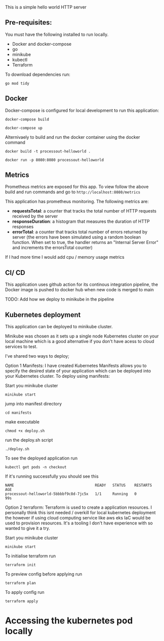 This is a simple hello world HTTP server

## Pre-requisites:

You must have the following installed to run locally.
- Docker and docker-compose
- go
- minikube
- kubectl
- Terraform

To download dependencies run:
```
go mod tidy
```


<!-- To run this app
```
go run main.go
``` -->

## Docker

Docker-compose is configured for local development to run this application:
```
docker-compose build

docker-compose up
```

Alternivaely to build and run the docker container using the docker command
```
docker build -t processout-helloworld .

docker run -p 8080:8080 processout-helloworld
```

## Metrics
Prometheus metrics are exposed for this app. To view follow the above build and run commands and go to
`
http://localhost:8080/metrics
`

This application has prometheus monitoring. The following metrics are:

- **requestsTotal**: a counter that tracks the total number of HTTP requests received by the server
- **responseDuration**: a histogram that measures the duration of HTTP responses
-  **errorTotal**: a counter that tracks total number of errors returned by server (the errors have been simulated using a random boolean function. When set to true, the handler returns an "Internal Server Error" and increments the errorsTotal counter)

If I had more time I would add cpu / memory usage metrics
<!-- add more on metrics on container memory / cpu usage  -->

## CI/ CD
This application uses github action for its continous integration pipeline, the Docker image is pushed to docker hub when new code is merged to main

TODO: Add how we deploy to minikube in the pipeline


## Kubernetes deployment
This application can be deployed to minikube cluster.

Minikube was chosen as it sets up a single node Kubernetes cluster on your local machine which is a good alternative if you don't have acess to cloud services to test.


I've shared two ways to deploy;

Option 1 Manifests:
I have created Kubernetes Manifests allows you to specify the desired state of your application which can be deployed into your Kubernetes cluster. To deploy using manifests:

Start you minikube cluster
```
minikube start
```
jump into manifest directory
```
cd manifests
```

make executable
```
chmod +x deploy.sh
```

run the deploy.sh script
```
./deploy.sh
```

To see the deployed application run
```
kubectl get pods -n checkout
```

If it's running successfully you should see this
```
NAME                                     READY   STATUS    RESTARTS   AGE
processout-helloworld-5bbbbf9c8d-7jc5x   1/1     Running   0          99s
```


Option 2 terraform:
Terraform is used to create a application resources. I personally think this isnt needed / overkill for local kubernetes deployment the however if using cloud computing service like aws eks IaC would be used to provision resources. It's a tooling I don't have experience with so wanted to give it a try.

Start you minikube cluster
```
minikube start
```

To initialise terraform run
```
terraform init
```

To preview config before applying run
```
terraform plan
```

To apply config run
```
terraform apply
```

# Accessing the kubernetes pod locally
